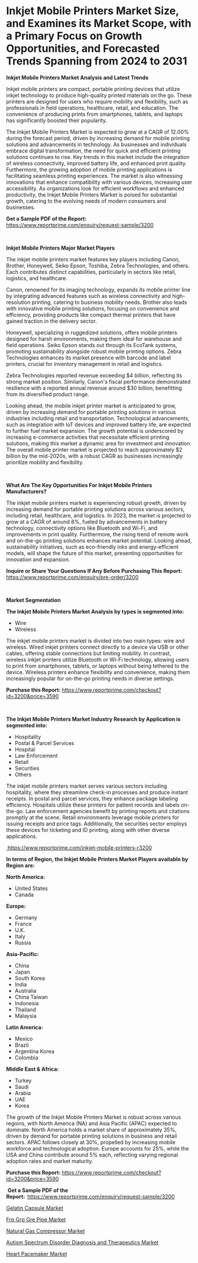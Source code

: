 <p><h1>Inkjet Mobile Printers Market Size, and Examines its Market Scope, with a Primary Focus on Growth Opportunities, and Forecasted Trends Spanning from 2024 to 2031</h1></p><p><strong>Inkjet Mobile Printers Market Analysis and Latest Trends</strong></p>
<p><p>Inkjet mobile printers are compact, portable printing devices that utilize inkjet technology to produce high-quality printed materials on the go. These printers are designed for users who require mobility and flexibility, such as professionals in field operations, healthcare, retail, and education. The convenience of producing prints from smartphones, tablets, and laptops has significantly boosted their popularity.</p><p>The Inkjet Mobile Printers Market is expected to grow at a CAGR of 12.00% during the forecast period, driven by increasing demand for mobile printing solutions and advancements in technology. As businesses and individuals embrace digital transformation, the need for quick and efficient printing solutions continues to rise. Key trends in this market include the integration of wireless connectivity, improved battery life, and enhanced print quality. Furthermore, the growing adoption of mobile printing applications is facilitating seamless printing experiences. The market is also witnessing innovations that enhance compatibility with various devices, increasing user accessibility. As organizations look for efficient workflows and enhanced productivity, the Inkjet Mobile Printers Market is poised for substantial growth, catering to the evolving needs of modern consumers and businesses.</p></p>
<p><strong>Get a Sample PDF of the Report:&nbsp;</strong> <a href="https://www.reportprime.com/enquiry/request-sample/3200">https://www.reportprime.com/enquiry/request-sample/3200</a></p>
<p>&nbsp;</p>
<p><strong>Inkjet Mobile Printers Major Market Players</strong></p>
<p><p>The inkjet mobile printers market features key players including Canon, Brother, Honeywell, Seiko Epson, Toshiba, Zebra Technologies, and others. Each contributes distinct capabilities, particularly in sectors like retail, logistics, and healthcare.</p><p>Canon, renowned for its imaging technology, expands its mobile printer line by integrating advanced features such as wireless connectivity and high-resolution printing, catering to business mobility needs. Brother also leads with innovative mobile printing solutions, focusing on convenience and efficiency, providing products like compact thermal printers that have gained traction in the delivery sector.</p><p>Honeywell, specializing in ruggedized solutions, offers mobile printers designed for harsh environments, making them ideal for warehouse and field operations. Seiko Epson stands out through its EcoTank systems, promoting sustainability alongside robust mobile printing options. Zebra Technologies enhances its market presence with barcode and label printers, crucial for inventory management in retail and logistics.</p><p>Zebra Technologies reported revenue exceeding $4 billion, reflecting its strong market position. Similarly, Canon's fiscal performance demonstrated resilience with a reported annual revenue around $30 billion, benefitting from its diversified product range. </p><p>Looking ahead, the mobile inkjet printer market is anticipated to grow, driven by increasing demand for portable printing solutions in various industries including retail and transportation. Technological advancements, such as integration with IoT devices and improved battery life, are expected to further fuel market expansion. The growth potential is underscored by increasing e-commerce activities that necessitate efficient printing solutions, making this market a dynamic area for investment and innovation. The overall mobile printer market is projected to reach approximately $2 billion by the mid-2020s, with a robust CAGR as businesses increasingly prioritize mobility and flexibility.</p></p>
<p>&nbsp;</p>
<p><strong>What Are The Key Opportunities For Inkjet Mobile Printers Manufacturers?</strong></p>
<p><p>The inkjet mobile printers market is experiencing robust growth, driven by increasing demand for portable printing solutions across various sectors, including retail, healthcare, and logistics. In 2023, the market is projected to grow at a CAGR of around 8%, fueled by advancements in battery technology, connectivity options like Bluetooth and Wi-Fi, and improvements in print quality. Furthermore, the rising trend of remote work and on-the-go printing solutions enhances market potential. Looking ahead, sustainability initiatives, such as eco-friendly inks and energy-efficient models, will shape the future of this market, presenting opportunities for innovation and expansion.</p></p>
<p><strong>Inquire or Share Your Questions If Any Before Purchasing This Report:</strong> <a href="https://www.reportprime.com/enquiry/pre-order/3200">https://www.reportprime.com/enquiry/pre-order/3200</a></p>
<p>&nbsp;</p>
<p><strong>Market Segmentation</strong></p>
<p><strong>The Inkjet Mobile Printers Market Analysis by types is segmented into:</strong></p>
<p><ul><li>Wire</li><li>Wireless</li></ul></p>
<p><p>The inkjet mobile printers market is divided into two main types: wire and wireless. Wired inkjet printers connect directly to a device via USB or other cables, offering stable connections but limiting mobility. In contrast, wireless inkjet printers utilize Bluetooth or Wi-Fi technology, allowing users to print from smartphones, tablets, or laptops without being tethered to the device. Wireless printers enhance flexibility and convenience, making them increasingly popular for on-the-go printing needs in diverse settings.</p></p>
<p><strong>Purchase this Report:&nbsp;</strong><a href="https://www.reportprime.com/checkout?id=3200&price=3590">https://www.reportprime.com/checkout?id=3200&price=3590</a></p>
<p>&nbsp;</p>
<p><strong>The Inkjet Mobile Printers Market Industry Research by Application is segmented into:</strong></p>
<p><ul><li>Hospitality</li><li>Postal & Parcel Services</li><li>Hospital</li><li>Law Enforcement</li><li>Retail</li><li>Securities</li><li>Others</li></ul></p>
<p><p>The inkjet mobile printers market serves various sectors including hospitality, where they streamline check-in processes and produce instant receipts. In postal and parcel services, they enhance package labeling efficiency. Hospitals utilize these printers for patient records and labels on-the-go. Law enforcement agencies benefit by printing reports and citations promptly at the scene. Retail environments leverage mobile printers for issuing receipts and price tags. Additionally, the securities sector employs these devices for ticketing and ID printing, along with other diverse applications.</p></p>
<p><a href="https://www.reportprime.com/inkjet-mobile-printers-r3200">&nbsp;https://www.reportprime.com/inkjet-mobile-printers-r3200</a></p>
<p><strong>In terms of Region, the Inkjet Mobile Printers Market Players available by Region are:</strong></p>
<p>
    <p> <strong> North America: </strong>
        <ul>
            <li>United States</li>
            <li>Canada</li>
        </ul>
        </p> 
    <p> <strong> Europe: </strong>
        <ul>
            <li>Germany</li>
            <li>France</li>
            <li>U.K.</li>
            <li>Italy</li>
            <li>Russia</li>
        </ul>
        </p> 
    <p> <strong> Asia-Pacific: </strong>
        <ul>
            <li>China</li>
            <li>Japan</li>
            <li>South Korea</li>
            <li>India</li>
            <li>Australia</li>
            <li>China Taiwan</li>
            <li>Indonesia</li>
            <li>Thailand</li>
            <li>Malaysia</li>
        </ul>
        </p> 
    <p> <strong> Latin America: </strong>
        <ul>
            <li>Mexico</li>
            <li>Brazil</li>
            <li>Argentina Korea</li>
            <li>Colombia</li>
        </ul>
        </p> 
    <p> <strong> Middle East & Africa: </strong>
        <ul>
            <li>Turkey</li>
            <li>Saudi</li>
            <li>Arabia</li>
            <li>UAE</li>
            <li>Korea</li>
        </ul>
    </p>
    </p>
<p><p>The growth of the Inkjet Mobile Printers Market is robust across various regions, with North America (NA) and Asia Pacific (APAC) expected to dominate. North America holds a market share of approximately 35%, driven by demand for portable printing solutions in business and retail sectors. APAC follows closely at 30%, propelled by increasing mobile workforce and technological adoption. Europe accounts for 25%, while the USA and China contribute around 5% each, reflecting varying regional adoption rates and market maturity.</p></p>
<p><strong>Purchase this Report: </strong><a href="https://www.reportprime.com/checkout?id=3200&price=3590">https://www.reportprime.com/checkout?id=3200&price=3590</a></p>
<p>&nbsp;<strong>Get a Sample PDF of the Report:&nbsp;&nbsp;</strong><a href="https://www.reportprime.com/enquiry/request-sample/3200">https://www.reportprime.com/enquiry/request-sample/3200</a></p>
<p><strong></strong></p>
<p><p><a href="https://www.linkedin.com/pulse/gelatin-capsule-market-evolution-global-trends-regional-dynamics-ekoqe?trackingId=3633PrzmTfKtzDZVxDuppQ%3D%3D">Gelatin Capsule Market</a></p><p><a href="https://issuu.com/reportprime-2/docs/frp-grp-gre-pipe-market-size-2030.p_64769eae9042d5">Frp Grp Gre Pipe Market</a></p><p><a href="https://www.linkedin.com/pulse/mapping-natural-gas-compressor-market-trends-challenges-vyrse?trackingId=6Wj1KE6kQl%2B6XS3eSlwGGA%3D%3D">Natural Gas Compressor Market</a></p><p><a href="https://issuu.com/reportprime-2/docs/autism-spectrum-disorder-diagnosis-_ad2fc780f59fae">Autism Spectrum Disorder Diagnosis and Therapeutics Market</a></p><p><a href="https://www.linkedin.com/pulse/market-dynamics-future-trends-global-heart-pacemaker-sector-v6c3e?trackingId=NEJzTzGHRLu2WLEUuOyCJA%3D%3D">Heart Pacemaker Market</a></p></p>
